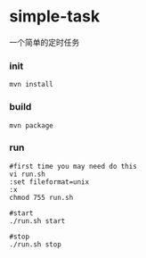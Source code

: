 # simple-task
一个简单的定时任务

### init
```
mvn install
```

### build
```
mvn package
```

### run
```
#first time you may need do this
vi run.sh
:set fileformat=unix
:x
chmod 755 run.sh

#start
./run.sh start

#stop
./run.sh stop
```


